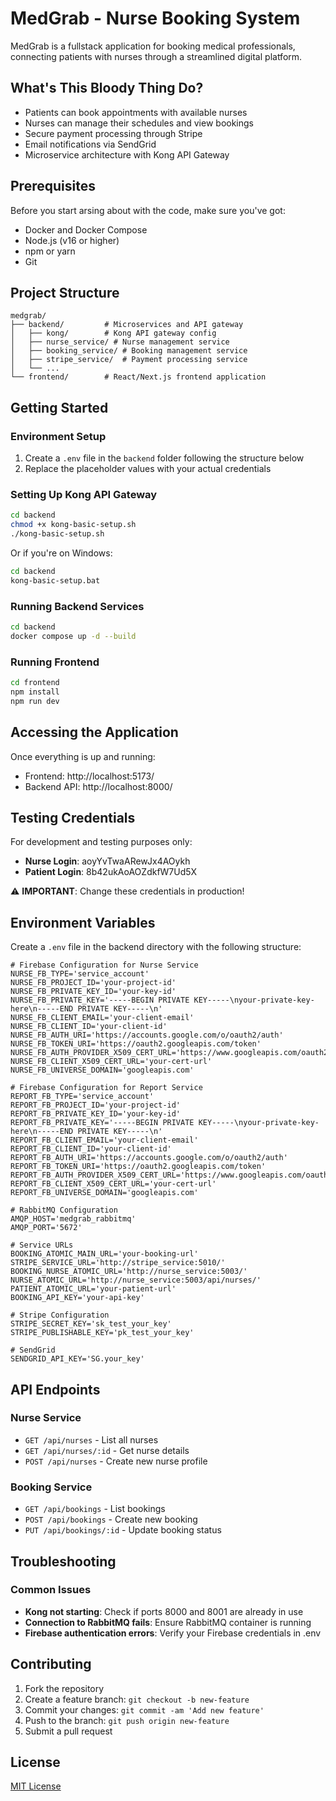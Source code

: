# MedGrab - Nurse Booking System

MedGrab is a fullstack application for booking medical professionals, connecting patients with nurses through a streamlined digital platform.

## What's This Bloody Thing Do?

- Patients can book appointments with available nurses
- Nurses can manage their schedules and view bookings
- Secure payment processing through Stripe
- Email notifications via SendGrid
- Microservice architecture with Kong API Gateway

## Prerequisites

Before you start arsing about with the code, make sure you've got:

- Docker and Docker Compose
- Node.js (v16 or higher)
- npm or yarn
- Git

## Project Structure

```
medgrab/
├── backend/         # Microservices and API gateway
│   ├── kong/        # Kong API gateway config
│   ├── nurse_service/ # Nurse management service
│   ├── booking_service/ # Booking management service
│   ├── stripe_service/  # Payment processing service
│   └── ...
└── frontend/        # React/Next.js frontend application
```

## Getting Started

### Environment Setup

1. Create a `.env` file in the `backend` folder following the structure below
2. Replace the placeholder values with your actual credentials

### Setting Up Kong API Gateway

```bash
cd backend
chmod +x kong-basic-setup.sh
./kong-basic-setup.sh
```

Or if you're on Windows:
```bash
cd backend
kong-basic-setup.bat
```

### Running Backend Services

```bash
cd backend
docker compose up -d --build
```

### Running Frontend

```bash
cd frontend
npm install
npm run dev
```

## Accessing the Application

Once everything is up and running:
- Frontend: http://localhost:5173/
- Backend API: http://localhost:8000/

## Testing Credentials

For development and testing purposes only:
- **Nurse Login**: aoyYvTwaARewJx4AOykh
- **Patient Login**: 8b42ukAoAOZdkfW7Ud5X

⚠️ **IMPORTANT**: Change these credentials in production!

## Environment Variables

Create a `.env` file in the backend directory with the following structure:

```
# Firebase Configuration for Nurse Service
NURSE_FB_TYPE='service_account'
NURSE_FB_PROJECT_ID='your-project-id'
NURSE_FB_PRIVATE_KEY_ID='your-key-id'
NURSE_FB_PRIVATE_KEY='-----BEGIN PRIVATE KEY-----\nyour-private-key-here\n-----END PRIVATE KEY-----\n'
NURSE_FB_CLIENT_EMAIL='your-client-email'
NURSE_FB_CLIENT_ID='your-client-id'
NURSE_FB_AUTH_URI='https://accounts.google.com/o/oauth2/auth'
NURSE_FB_TOKEN_URI='https://oauth2.googleapis.com/token'
NURSE_FB_AUTH_PROVIDER_X509_CERT_URL='https://www.googleapis.com/oauth2/v1/certs'
NURSE_FB_CLIENT_X509_CERT_URL='your-cert-url'
NURSE_FB_UNIVERSE_DOMAIN='googleapis.com'

# Firebase Configuration for Report Service
REPORT_FB_TYPE='service_account'
REPORT_FB_PROJECT_ID='your-project-id'
REPORT_FB_PRIVATE_KEY_ID='your-key-id'
REPORT_FB_PRIVATE_KEY='-----BEGIN PRIVATE KEY-----\nyour-private-key-here\n-----END PRIVATE KEY-----\n'
REPORT_FB_CLIENT_EMAIL='your-client-email'
REPORT_FB_CLIENT_ID='your-client-id'
REPORT_FB_AUTH_URI='https://accounts.google.com/o/oauth2/auth'
REPORT_FB_TOKEN_URI='https://oauth2.googleapis.com/token'
REPORT_FB_AUTH_PROVIDER_X509_CERT_URL='https://www.googleapis.com/oauth2/v1/certs'
REPORT_FB_CLIENT_X509_CERT_URL='your-cert-url'
REPORT_FB_UNIVERSE_DOMAIN='googleapis.com'

# RabbitMQ Configuration
AMQP_HOST='medgrab_rabbitmq'
AMQP_PORT='5672'

# Service URLs
BOOKING_ATOMIC_MAIN_URL='your-booking-url'
STRIPE_SERVICE_URL='http://stripe_service:5010/'
BOOKING_NURSE_ATOMIC_URL='http://nurse_service:5003/'
NURSE_ATOMIC_URL='http://nurse_service:5003/api/nurses/'
PATIENT_ATOMIC_URL='your-patient-url'
BOOKING_API_KEY='your-api-key'

# Stripe Configuration
STRIPE_SECRET_KEY='sk_test_your_key'
STRIPE_PUBLISHABLE_KEY='pk_test_your_key'

# SendGrid
SENDGRID_API_KEY='SG.your_key'
```

## API Endpoints

### Nurse Service
- `GET /api/nurses` - List all nurses
- `GET /api/nurses/:id` - Get nurse details
- `POST /api/nurses` - Create new nurse profile

### Booking Service
- `GET /api/bookings` - List bookings
- `POST /api/bookings` - Create new booking
- `PUT /api/bookings/:id` - Update booking status

## Troubleshooting

### Common Issues
- **Kong not starting**: Check if ports 8000 and 8001 are already in use
- **Connection to RabbitMQ fails**: Ensure RabbitMQ container is running
- **Firebase authentication errors**: Verify your Firebase credentials in .env

## Contributing

1. Fork the repository
2. Create a feature branch: `git checkout -b new-feature`
3. Commit your changes: `git commit -am 'Add new feature'`
4. Push to the branch: `git push origin new-feature`
5. Submit a pull request

## License

[MIT License](LICENSE)